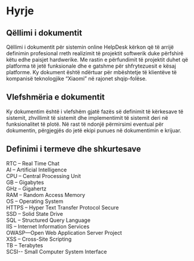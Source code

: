 # Hyrje

## Qëllimi i dokumentit

Qëllimi i dokumentit për sistemin online HelpDesk kërkon që të arrijë definimin profesional rreth realizimit të projektit softwerik duke përfshirë këtu edhe paisjet hardwerike. Me rastin e përfundimit të projektit duhet që platforma të jetë funksionale dhe e gatshme për shfrytezuesit e kësaj platforme. Ky dokument është ndërtuar për mbështetje të klientëve  të kompanisë teknologjike “Xiaomi” në rajonet shqip-folëse.

## Vlefshmëria e dokumentit

Ky dokumentim është i vlefshëm  gjatë fazës së definimit të kërkesave të sistemit, zhvillimit 
të sistemit dhe  implementimit të sistemit  deri në funksionalitet të plotë.
Në rast të ndonjë përmirsimi eventual për dokumentin, përgjegjës do jetë ekipi punues në dokumentimin e krijuar. 

## Definimi i termeve dhe shkurtesave

RTC – Real Time Chat <br>
AI – Artificial Intelligence <br>
CPU – Central Processing Unit <br>
GB – Gigabytes <br>
GHz – Gigahertz <br>
RAM – Random Access Memory <br>
OS – Operating System <br>
HTTPS – Hyper Text Transfer Protocol Secure <br>
SSD – Solid State Drive <br>
SQL – Structured Query Language <br>
IIS – Internet Information Services<br>
OWASP—Open Web Application Server Project  <br>
XSS – Cross-Site Scripting<br>
TB – Terabytes<br> 
SCSI-- Small Computer System Interface

